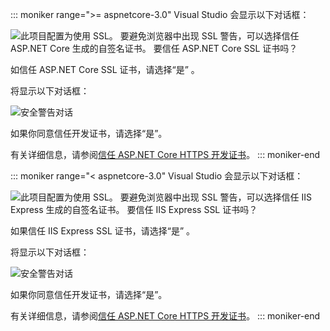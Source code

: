 ::: moniker range=">= aspnetcore-3.0"
Visual Studio 会显示以下对话框：

![此项目配置为使用 SSL。 要避免浏览器中出现 SSL 警告，可以选择信任 ASP.NET Core 生成的自签名证书。 要信任 ASP.NET Core SSL 证书吗？](~/getting-started/_static/trustCert-3x.png)

如信任 ASP.NET Core SSL 证书，请选择“是”  。

将显示以下对话框：

![安全警告对话](~/getting-started/_static/cert.png)

如果你同意信任开发证书，请选择“是”。 

有关详细信息，请参阅[信任 ASP.NET Core HTTPS 开发证书](xref:security/enforcing-ssl#trust-the-aspnet-core-https-development-certificate-on-windows-and-macos)。
::: moniker-end

::: moniker range="< aspnetcore-3.0"
Visual Studio 会显示以下对话框：

![此项目配置为使用 SSL。 要避免浏览器中出现 SSL 警告，可以选择信任 IIS Express 生成的自签名证书。 要信任 IIS Express SSL 证书吗？](~/getting-started/_static/trustCert.png)

如果信任 IIS Express SSL 证书，请选择“是”  。

将显示以下对话框：

![安全警告对话](~/getting-started/_static/cert.png)

如果你同意信任开发证书，请选择“是”。 

有关详细信息，请参阅[信任 ASP.NET Core HTTPS 开发证书](xref:security/enforcing-ssl#trust-the-aspnet-core-https-development-certificate-on-windows-and-macos)。
::: moniker-end